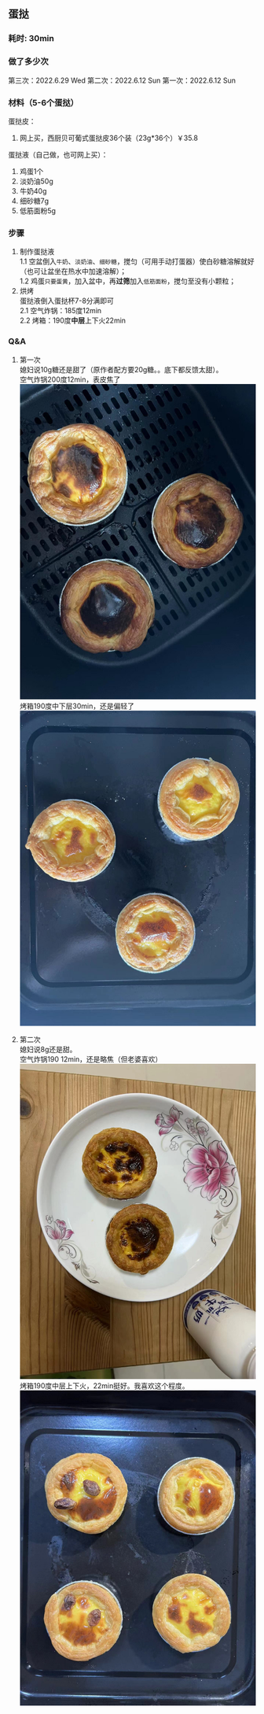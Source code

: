 ## 蛋挞

### 耗时: 30min

### 做了多少次
第三次：2022.6.29 Wed
第二次：2022.6.12 Sun
第一次：2022.6.12 Sun

### 材料（5-6个蛋挞）
蛋挞皮：
1. 网上买，西厨贝可葡式蛋挞皮36个装（23g*36个）￥35.8

蛋挞液（自己做，也可网上买）：
1. 鸡蛋1个
2. 淡奶油50g
3. 牛奶40g
4. 细砂糖7g
5. 低筋面粉5g

### 步骤
1. 制作蛋挞液  
   1.1 空盆倒入`牛奶`、`淡奶油`、`细砂糖`，搅匀（可用手动打蛋器）使白砂糖溶解就好（也可让盆坐在热水中加速溶解）；  
   1.2 鸡蛋`只要蛋黄`，加入盆中，再**过筛**加入`低筋面粉`，搅匀至没有小颗粒；
2. 烘烤  
   蛋挞液倒入蛋挞杯7-8分满即可  
   2.1 空气炸锅：185度12min  
   2.2 烤箱：190度**中层**上下火22min

### Q&A
1. 第一次  
媳妇说10g糖还是甜了（原作者配方要20g糖。。底下都反馈太甜）。  
空气炸锅200度12min，表皮焦了
![](pics/20220612193046.jpg)
烤箱190度中下层30min，还是偏轻了
![](pics/20220612193105.jpg)

2. 第二次  
媳妇说8g还是甜。  
空气炸锅190 12min，还是略焦（但老婆喜欢）  
![](pics/20220612232535.jpg)  
烤箱190度中层上下火，22min挺好。我喜欢这个程度。  
![](pics/20220612232521.jpg)